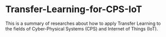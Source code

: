 # Transfer-Learning-for-CPS-IoT
This is a summary of researches about how to apply Transfer Learning to the fields of Cyber-Physical Systems (CPS) and Internet of Things (IoT).
